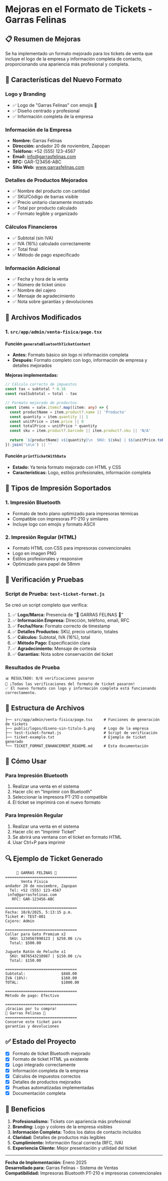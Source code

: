 # Mejoras en el Formato de Tickets - Garras Felinas

## 📋 Resumen de Mejoras

Se ha implementado un formato mejorado para los tickets de venta que incluye el logo de la empresa y información completa de contacto, proporcionando una apariencia más profesional y completa.

## 🎨 Características del Nuevo Formato

### Logo y Branding
- ✅ Logo de "Garras Felinas" con emojis 🐾
- ✅ Diseño centrado y profesional
- ✅ Información completa de la empresa

### Información de la Empresa
- **Nombre:** Garras Felinas
- **Dirección:** andador 20 de noviembre, Zapopan
- **Teléfono:** +52 (555) 123-4567
- **Email:** info@garrasfelinas.com
- **RFC:** GAR-123456-ABC
- **Sitio Web:** www.garrasfelinas.com

### Detalles de Productos Mejorados
- ✅ Nombre del producto con cantidad
- ✅ SKU/Código de barras visible
- ✅ Precio unitario claramente mostrado
- ✅ Total por producto calculado
- ✅ Formato legible y organizado

### Cálculos Financieros
- ✅ Subtotal (sin IVA)
- ✅ IVA (16%) calculado correctamente
- ✅ Total final
- ✅ Método de pago especificado

### Información Adicional
- ✅ Fecha y hora de la venta
- ✅ Número de ticket único
- ✅ Nombre del cajero
- ✅ Mensaje de agradecimiento
- ✅ Nota sobre garantías y devoluciones

## 🔧 Archivos Modificados

### 1. `src/app/admin/venta-fisica/page.tsx`

#### Función `generateBluetoothTicketContent`
- **Antes:** Formato básico sin logo ni información completa
- **Después:** Formato completo con logo, información de empresa y detalles mejorados

**Mejoras implementadas:**
```typescript
// Cálculo correcto de impuestos
const tax = subtotal * 0.16
const realSubtotal = total - tax

// Formato mejorado de productos
const items = sale.items?.map((item: any) => {
  const productName = item.product?.name || 'Producto'
  const quantity = item.quantity || 1
  const unitPrice = item.price || 0
  const totalPrice = unitPrice * quantity
  const sku = item.product?.barcode || item.product?.sku || 'N/A'
  
  return `${productName} x${quantity}\n  SKU: ${sku} | $${unitPrice.toFixed(2)} c/u\n  Total: $${totalPrice.toFixed(2)}`
}).join('\n\n') || ''
```

#### Función `printTicketWithData`
- **Estado:** Ya tenía formato mejorado con HTML y CSS
- **Características:** Logo, estilos profesionales, información completa

## 📱 Tipos de Impresión Soportados

### 1. Impresión Bluetooth
- Formato de texto plano optimizado para impresoras térmicas
- Compatible con impresoras PT-210 y similares
- Incluye logo con emojis y formato ASCII

### 2. Impresión Regular (HTML)
- Formato HTML con CSS para impresoras convencionales
- Logo en imagen PNG
- Estilos profesionales y responsive
- Optimizado para papel de 58mm

## 🧪 Verificación y Pruebas

### Script de Prueba: `test-ticket-format.js`

Se creó un script completo que verifica:

1. ✅ **Logo/Marca:** Presencia de "🐾 GARRAS FELINAS 🐾"
2. ✅ **Información Empresa:** Dirección, teléfono, email, RFC
3. ✅ **Fecha/Hora:** Formato correcto de timestamp
4. ✅ **Detalles Productos:** SKU, precio unitario, totales
5. ✅ **Cálculos:** Subtotal, IVA (16%), total
6. ✅ **Método Pago:** Especificación clara
7. ✅ **Agradecimiento:** Mensaje de cortesía
8. ✅ **Garantías:** Nota sobre conservación del ticket

### Resultados de Prueba
```
📊 RESULTADO: 8/8 verificaciones pasaron
🎉 ¡Todas las verificaciones del formato de ticket pasaron!
✅ El nuevo formato con logo y información completa está funcionando correctamente.
```

## 📂 Estructura de Archivos

```
├── src/app/admin/venta-fisica/page.tsx     # Funciones de generación de tickets
├── public/logos/diseno-sin-titulo-5.png    # Logo de la empresa
├── test-ticket-format.js                   # Script de verificación
├── ticket-example.txt                      # Ejemplo de ticket generado
└── TICKET_FORMAT_ENHANCEMENT_README.md     # Esta documentación
```

## 🚀 Cómo Usar

### Para Impresión Bluetooth
1. Realizar una venta en el sistema
2. Hacer clic en "Imprimir con Bluetooth"
3. Seleccionar la impresora PT-210 o compatible
4. El ticket se imprimirá con el nuevo formato

### Para Impresión Regular
1. Realizar una venta en el sistema
2. Hacer clic en "Imprimir Ticket"
3. Se abrirá una ventana con el ticket en formato HTML
4. Usar Ctrl+P para imprimir

## 🔍 Ejemplo de Ticket Generado

```
     🐾 GARRAS FELINAS 🐾
================================
       Venta Física
andador 20 de noviembre, Zapopan
  Tel: +52 (555) 123-4567
 info@garrasfelinas.com
   RFC: GAR-123456-ABC

================================
Fecha: 10/8/2025, 5:13:15 p.m.
Ticket #: TEST-001
Cajero: Admin

================================
Collar para Gato Premium x2
  SKU: 1234567890123 | $250.00 c/u
  Total: $500.00

Juguete Ratón de Peluche x1
  SKU: 9876543210987 | $150.00 c/u
  Total: $150.00

================================
Subtotal:                $840.00
IVA (16%):               $160.00
TOTAL:                   $1000.00

================================
Método de pago: Efectivo

================================
¡Gracias por tu compra!
🐾 Garras Felinas 🐾
================================
Conserve este ticket para
garantías y devoluciones
```

## ✅ Estado del Proyecto

- [x] Formato de ticket Bluetooth mejorado
- [x] Formato de ticket HTML ya existente
- [x] Logo integrado correctamente
- [x] Información completa de la empresa
- [x] Cálculos de impuestos correctos
- [x] Detalles de productos mejorados
- [x] Pruebas automatizadas implementadas
- [x] Documentación completa

## 🎯 Beneficios

1. **Profesionalismo:** Tickets con apariencia más profesional
2. **Branding:** Logo y colores de la empresa visibles
3. **Información Completa:** Todos los datos de contacto incluidos
4. **Claridad:** Detalles de productos más legibles
5. **Cumplimiento:** Información fiscal correcta (RFC, IVA)
6. **Experiencia Cliente:** Mejor presentación y utilidad del ticket

---

**Fecha de Implementación:** Enero 2025  
**Desarrollado para:** Garras Felinas - Sistema de Ventas  
**Compatibilidad:** Impresoras Bluetooth PT-210 e impresoras convencionales